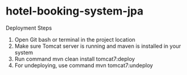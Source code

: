 # hotel-booking-system-jpa

Deployment Steps
1. Open Git bash or terminal in the project location
2. Make sure Tomcat server is running and maven is installed in your system
3. Run command mvn clean install tomcat7:deploy
4. For undeploying, use command mvn tomcat7:undeploy
